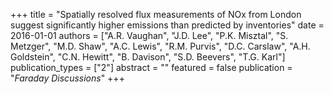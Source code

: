 +++
title = "Spatially resolved flux measurements of NOx from London suggest significantly higher emissions than predicted by inventories"
date = 2016-01-01
authors = ["A.R. Vaughan", "J.D. Lee", "P.K. Misztal", "S. Metzger", "M.D. Shaw", "A.C. Lewis", "R.M. Purvis", "D.C. Carslaw", "A.H. Goldstein", "C.N. Hewitt", "B. Davison", "S.D. Beevers", "T.G. Karl"]
publication_types = ["2"]
abstract = ""
featured = false
publication = "*Faraday Discussions*"
+++


